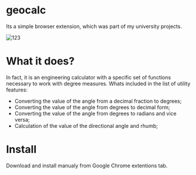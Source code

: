 # geocalc
Its a simple browser extension, which was part of my university projects.

![123](https://github.com/JafaDan/geocalc/assets/7858128/a7fd9e75-6fca-4cbc-8cec-f64284cc4d4c)

# What it does?

In fact, it is an engineering calculator with a specific set of functions necessary to work with degree measures.
Whats included in the list of utility features:
- Converting the value of the angle from a decimal fraction to degrees;
- Converting the value of the angle from degrees to decimal form;
- Converting the value of the angle from degrees to radians and vice versa;
- Calculation of the value of the directional angle and rhumb;

# Install

Download and install manualy from Google Chrome extentions tab.

